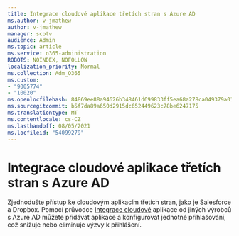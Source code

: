 ```yaml
---
title: Integrace cloudové aplikace třetích stran s Azure AD
ms.author: v-jmathew
author: v-jmathew
manager: scotv
audience: Admin
ms.topic: article
ms.service: o365-administration
ROBOTS: NOINDEX, NOFOLLOW
localization_priority: Normal
ms.collection: Adm_O365
ms.custom:
- "9005774"
- "10020"
ms.openlocfilehash: 84869ee88a94626b348461d699833ff5ea68a278ca049379a01c5209e4b1d076
ms.sourcegitcommit: b5f7da89a650d2915dc652449623c78be6247175
ms.translationtype: MT
ms.contentlocale: cs-CZ
ms.lasthandoff: 08/05/2021
ms.locfileid: "54099279"
---
```

# <a name="integrate-a-third-party-cloud-app-with-azure-ad"></a>Integrace cloudové aplikace třetích stran s Azure AD

Zjednodušte přístup ke cloudovým aplikacím třetích stran, jako je Salesforce a Dropbox. Pomocí průvodce [Integrace cloudové](https://go.microsoft.com/fwlink/?linkid=2157464) aplikace od jiných výrobců s Azure AD můžete přidávat aplikace a konfigurovat jednotné přihlašování, což snižuje nebo eliminuje výzvy k přihlášení.
